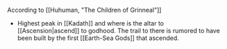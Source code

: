 According to [[Huhuman, "The Children of Grinneal"]]
- Highest peak in [[Kadath]] and where is the altar to [[Ascension|ascend]] to godhood. The trail to there is rumored to have been built by the first [[Earth-Sea Gods]] that ascended.